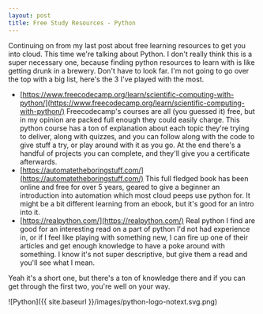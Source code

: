 ```yaml
---
layout: post
title: Free Study Resources - Python
---
```


Continuing on from my last post about free learning resources to get you into cloud.  This time we're talking about Python.  I don't really think this is a super necessary one, because finding python resources to learn with is like getting drunk in a brewery.  Don't have to look far.  I'm not going to go over the top with a big list, here's the 3 I've played with the most.

* [https://www.freecodecamp.org/learn/scientific-computing-with-python/](https://www.freecodecamp.org/learn/scientific-computing-with-python/) Freecodecamp's courses are all (you guessed it) free, but in my opinion are packed full enough they could easily charge.  This python course has a ton of explanation about each topic they're trying to deliver, along with quizzes, and you can follow along with the code to give stuff a try, or play around with it as you go.  At the end there's a handful of projects you can complete, and they'll give you a certificate afterwards.
* [https://automatetheboringstuff.com/](https://automatetheboringstuff.com/) This full fledged book has been online and free for over 5 years, geared to give a beginner an introduction into automation which most cloud peeps use python for.  It might be a bit different learning from an ebook, but it's good for an intro into it.
* [https://realpython.com/](https://realpython.com/) Real python I find are good for an interesting read on a part of python I'd not had experience in, or if I feel like playing with something new, I can fire up one of their articles and get enough knowledge to have a poke around with something.  I know it's not super descriptive, but give them a read and you'll see what I mean.

Yeah it's a short one, but there's a ton of knowledge there and if you can get through the first two, you're well on your way.

![Python]({{ site.baseurl }}/images/python-logo-notext.svg.png)